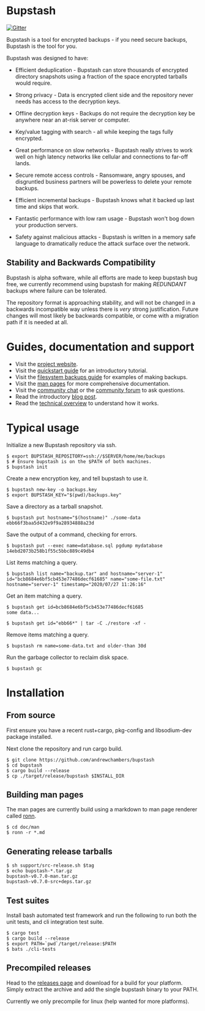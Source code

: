 # Bupstash

[![Gitter](https://badges.gitter.im/bupstash/community.svg)](https://gitter.im/bupstash/community?utm_source=badge&utm_medium=badge&utm_campaign=pr-badge)

Bupstash is a tool for encrypted backups - if you need secure backups, Bupstash is the tool for you.


Bupstash was designed to have:

- Efficient deduplication - Bupstash can store thousands of encrypted directory snapshots using a fraction of the space encrypted tarballs would require.

- Strong privacy - Data is encrypted client side and the repository never needs has access to the decryption keys.

- Offline decryption keys - Backups do not require the decryption key be anywhere near an at-risk server or computer.

- Key/value tagging with search - all while keeping the tags fully encrypted.

- Great performance on slow networks - Bupstash really strives to work well on high latency networks like cellular and connections to far-off lands.

- Secure remote access controls - Ransomware, angry spouses, and disgruntled business partners will be powerless to delete your remote backups.

- Efficient incremental backups - Bupstash knows what it backed up last time and skips that work.

- Fantastic performance with low ram usage - Bupstash won't bog down your production servers.

- Safety against malicious attacks - Bupstash is written in a memory safe language to dramatically reduce the attack surface over the network.

## Stability and Backwards Compatibility

Bupstash is alpha software, while all efforts are made to keep bupstash bug free, we currently recommend
using bupstash for making *REDUNDANT* backups where failure can be tolerated.

The repository format is approaching stability, and will not be changed
in a backwards incompatible way unless there is *very* strong justification. Future changes will most likely be backwards compatible, or come with a migration path if it is needed at all.

# Guides, documentation and support

- Visit the [project website](https://bupstash.io).
- Visit the [quickstart guide](https://bupstash.io/doc/guides/Getting%20Started.html) for an introductory tutorial.
- Visit the [filesystem backups guide](https://bupstash.io/doc/guides/Filesystem%20Backups.html) for examples of making backups.
- Visit the [man pages](https://bupstash.io/doc/man/bupstash.html) for more comprehensive documentation.
- Visit the [community chat](https://gitter.im/bupstash/community?utm_source=share-link&utm_medium=link&utm_campaign=share-link) or the [community forum](https://github.com/andrewchambers/bupstash/discussions) to ask questions.
- Read the introductory [blog post](https://acha.ninja/blog/introducing_bupstash/).
- Read the [technical overview](./doc/technical_overview.md) to understand how it works.

# Typical usage

Initialize a new Bupstash repository via ssh.
```
$ export BUPSTASH_REPOSITORY=ssh://$SERVER/home/me/backups
$ # Ensure bupstash is on the $PATH of both machines.
$ bupstash init
```

Create a new encryption key, and tell bupstash to use it.
```
$ bupstash new-key -o backups.key
$ export BUPSTASH_KEY="$(pwd)/backups.key"
```

Save a directory as a tarball snapshot.
```
$ bupstash put hostname="$(hostname)" ./some-data
ebb66f3baa5d432e9f9a28934888a23d
```
Save the output of a command, checking for errors.
```
$ bupstash put --exec name=database.sql pgdump mydatabase
14ebd2073b258b1f55c5bbc889c49db4
```

List items matching a query.
```
$ bupstash list name="backup.tar" and hostname="server-1"
id="bcb8684e6bf5cb453e77486decf61685" name="some-file.txt" hostname="server-1" timestamp="2020/07/27 11:26:16"
```

Get an item matching a query.
```
$ bupstash get id=bcb8684e6bf5cb453e77486decf61685
some data...

$ bupstash get id="ebb66*" | tar -C ./restore -xf -
```

Remove items matching a query.
```
$ bupstash rm name=some-data.txt and older-than 30d
```

Run the garbage collector to reclaim disk space.
```
$ bupstash gc
```

# Installation

## From source

First ensure you have a recent rust+cargo, pkg-config and libsodium-dev package installed.

Next clone the repository and run cargo build.
```
$ git clone https://github.com/andrewchambers/bupstash
$ cd bupstash
$ cargo build --release
$ cp ./target/release/bupstash $INSTALL_DIR
```

## Building man pages

The man pages are currently build using a markdown to man page renderer called [ronn](https://github.com/rtomayko/ronn).

```
$ cd doc/man
$ ronn -r *.md
```

## Generating release tarballs

```
$ sh support/src-release.sh $tag
$ echo bupstash-*.tar.gz
bupstash-v0.7.0-man.tar.gz
bupstash-v0.7.0-src+deps.tar.gz
```

## Test suites

Install bash automated test framework and run the following to run both the unit tests, and cli integration test suite.

```
$ cargo test
$ cargo build --release
$ export PATH=`pwd`/target/release:$PATH
$ bats ./cli-tests
```

## Precompiled releases

Head to the [releases page](https://github.com/andrewchambers/bupstash/releases) and download for 
a build for your platform. Simply extract the archive and add the single bupstash binary to your PATH.

Currently we only precompile for linux (help wanted for more platforms).



